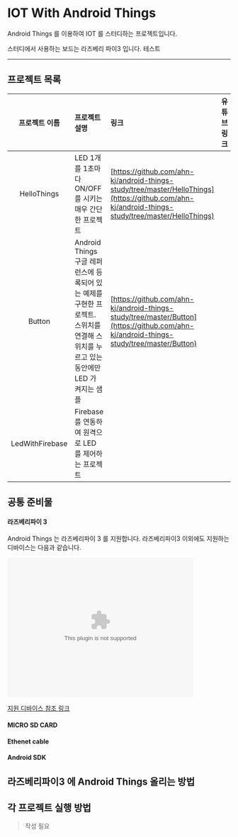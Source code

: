 # IOT With Android Things

Android Things 를 이용하여 IOT 를 스터디하는 프로젝트입니다.

스터디에서 사용하는 보드는 라즈베리 파이3 입니다. 테스트

---

## 프로젝트 목록
|프로젝트 이름|프로젝트 설명|링크|유튜브링크|
|:--:|:--|:--|:--|
|HelloThings|LED 1개를 1초마다 ON/OFF 를 시키는 매우 간단한 프로젝트|[https://github.com/ahn-kj/android-things-study/tree/master/HelloThings](https://github.com/ahn-kj/android-things-study/tree/master/HelloThings)|
|Button|Android Things 구글 레퍼런스에 등록되어 있는 예제를 구현한 프로젝트. 스위치를 연결해 스위치를 누르고 있는 동안에만 LED 가 켜지는 샘플|[https://github.com/ahn-kj/android-things-study/tree/master/Button](https://github.com/ahn-kj/android-things-study/tree/master/Button)|
|LedWithFirebase|Firebase 를 연동하여 원격으로 LED 를 제어하는 프로젝트||

## 공통 준비물 

#### 라즈베리파이 3

Android Things 는 라즈베리파이 3 를 지원합니다.
라즈베리파이3 이외에도 지원하는 디바이스는 다음과 같습니다.

<!-- HTML CODE-->
<embed type="html" width="420" height="315" src="https://developer.android.com/things/hardware/developer-kits.html#hardware_platforms" frameborder="0"></embed>


[지원 디바이스 참조 링크](https://developer.android.com/things/hardware/developer-kits.html#hardware_platforms)

#### MICRO SD CARD

#### Ethenet cable

#### Android SDK

## 라즈베리파이3 에 Android Things 올리는 방법

## 각 프로젝트 실행 방법

> 작성 필요
